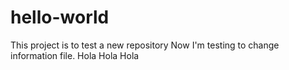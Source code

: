 # hello-world
This project is to test a new repository
Now I'm testing to change information file.
Hola Hola Hola
